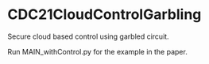 # CDC21CloudControlGarbling
Secure cloud based control using garbled circuit.

Run MAIN_withControl.py for the example in the paper.
